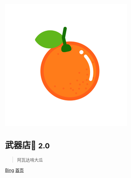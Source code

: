 ![logo](icon.svg)

# 武器店🚀 <small>2.0</small>

> 阿瓦达啃大瓜

[Bing](https://cn.bing.com/)
[首页](README.md)